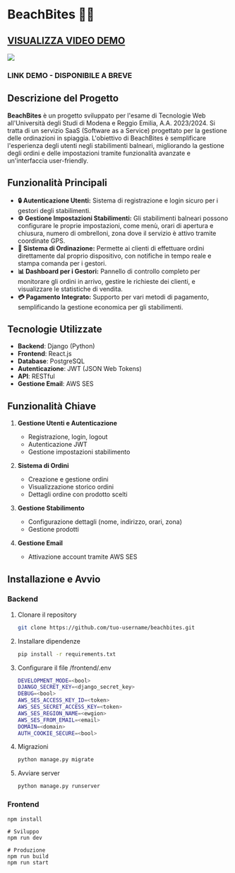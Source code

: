 # BeachBites 🌴🍔

## [VISUALIZZA VIDEO DEMO](https://youtu.be/_a4Rl5WNx5U)
[![](https://s1.gifyu.com/images/S1ns8.gif)](https://youtu.be/_a4Rl5WNx5U)

### LINK DEMO - DISPONIBILE A BREVE

## Descrizione del Progetto

**BeachBites** è un progetto sviluppato per l'esame di Tecnologie Web all'Università degli Studi di Modena e Reggio Emilia, A.A. 2023/2024. Si tratta di un servizio SaaS (Software as a Service) progettato per la gestione delle ordinazioni in spiaggia. L'obiettivo di BeachBites è semplificare l'esperienza degli utenti negli stabilimenti balneari, migliorando la gestione degli ordini e delle impostazioni tramite funzionalità avanzate e un'interfaccia user-friendly.

## Funzionalità Principali

- **🔒 Autenticazione Utenti:** Sistema di registrazione e login sicuro per i gestori degli stabilimenti.
- **⚙️ Gestione Impostazioni Stabilimenti:** Gli stabilimenti balneari possono configurare le proprie impostazioni, come menù, orari di apertura e chiusura, numero di ombrelloni, zona dove il servizio è attivo tramite coordinate GPS.
- **📲 Sistema di Ordinazione:** Permette ai clienti di effettuare ordini direttamente dal proprio dispositivo, con notifiche in tempo reale e stampa comanda per i gestori.
- **📊 Dashboard per i Gestori:** Pannello di controllo completo per monitorare gli ordini in arrivo, gestire le richieste dei clienti, e visualizzare le statistiche di vendita.
- **💳 Pagamento Integrato:** Supporto per vari metodi di pagamento, semplificando la gestione economica per gli stabilimenti.

## Tecnologie Utilizzate

- **Backend**: Django (Python)
- **Frontend**: React.js
- **Database**: PostgreSQL
- **Autenticazione**: JWT (JSON Web Tokens)
- **API**: RESTful
- **Gestione Email**: AWS SES

## Funzionalità Chiave

1. **Gestione Utenti e Autenticazione**

   - Registrazione, login, logout
   - Autenticazione JWT
   - Gestione impostazioni stabilimento

2. **Sistema di Ordini**

   - Creazione e gestione ordini
   - Visualizzazione storico ordini
   - Dettagli ordine con prodotto scelti

3. **Gestione Stabilimento**

   - Configurazione dettagli (nome, indirizzo, orari, zona)
   - Gestione prodotti

4. **Gestione Email**
   - Attivazione account tramite AWS SES

## Installazione e Avvio

### Backend

1. Clonare il repository
   ```bash
   git clone https://github.com/tuo-username/beachbites.git
   ```
2. Installare dipendenze
   ```bash
   pip install -r requirements.txt
   ```
3. Configurare il file /frontend/.env
   ```bash
   DEVELOPMENT_MODE=<bool>
   DJANGO_SECRET_KEY=<django_secret_key>
   DEBUG=<bool>
   AWS_SES_ACCESS_KEY_ID=<token>
   AWS_SES_SECRET_ACCESS_KEY=<token>
   AWS_SES_REGION_NAME=<ewgion>
   AWS_SES_FROM_EMAIL=<email>
   DOMAIN=<domain>
   AUTH_COOKIE_SECURE=<bool>
   ```
4. Migrazioni
   ```bash
   python manage.py migrate

   ```
5. Avviare server
   ```bash
   python manage.py runserver
   ```

### Frontend

    npm install

    # Sviluppo
    npm run dev

    # Produzione
    npm run build
    npm run start
